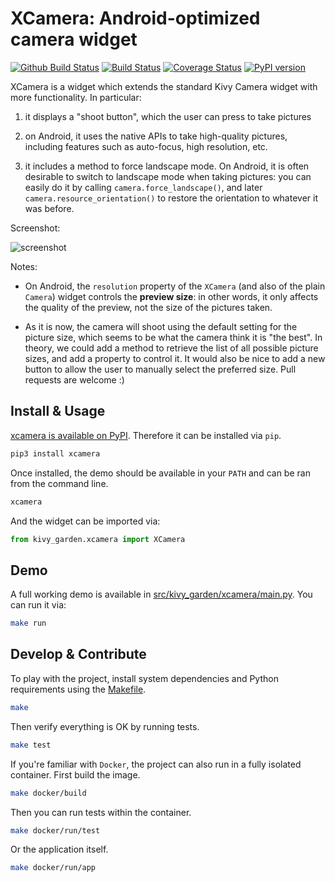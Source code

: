 # XCamera: Android-optimized camera widget

[![Github Build Status](https://github.com/kivy-garden/xcamera/workflows/Tests/badge.svg)](https://github.com/kivy-garden/xcamera/actions?query=workflow%3ATests)
[![Build Status](https://travis-ci.com/kivy-garden/xcamera.svg?branch=develop)](https://travis-ci.com/kivy-garden/xcamera)
[![Coverage Status](https://coveralls.io/repos/github/kivy-garden/xcamera/badge.svg?branch=develop)](https://coveralls.io/github/kivy-garden/xcamera?branch=develop)
[![PyPI version](https://badge.fury.io/py/xcamera.svg)](https://badge.fury.io/py/xcamera)

XCamera is a widget which extends the standard Kivy Camera widget with more
functionality. In particular:

  1. it displays a "shoot button", which the user can press to take pictures

  2. on Android, it uses the native APIs to take high-quality pictures,
     including features such as auto-focus, high resolution, etc.

  3. it includes a method to force landscape mode. On Android, it is often
     desirable to switch to landscape mode when taking pictures: you can
     easily do it by calling `camera.force_landscape()`, and later
     `camera.resource_orientation()` to restore the orientation to whatever it
     was before.

Screenshot:

![screenshot](https://raw.githubusercontent.com/kivy-garden/xcamera/develop/screenshot.png?raw=True "Screenshot")

Notes:

  * On Android, the `resolution` property of the `XCamera` (and also of the
    plain `Camera`) widget controls the **preview size**: in other words, it
    only affects the quality of the preview, not the size of the pictures
    taken.

  * As it is now, the camera will shoot using the default setting for the
    picture size, which seems to be what the camera think it is "the best". In
    theory, we could add a method to retrieve the list of all possible picture
    sizes, and add a property to control it.  It would also be nice to add a
    new button to allow the user to manually select the preferred size.  Pull
    requests are welcome :)

## Install & Usage
[xcamera is available on PyPI](https://pypi.org/project/xcamera/).
Therefore it can be installed via `pip`.
```sh
pip3 install xcamera
```
Once installed, the demo should be available in your `PATH` and can be ran from the command line.
```sh
xcamera
```
And the widget can be imported via:
```python
from kivy_garden.xcamera import XCamera
```

## Demo
A full working demo is available in [src/kivy_garden/xcamera/main.py](https://github.com/kivy-garden/xcamera/blob/develop/src/main.py).
You can run it via:
```sh
make run
```

## Develop & Contribute
To play with the project, install system dependencies and Python requirements using the [Makefile](Makefile).
```sh
make
```
Then verify everything is OK by running tests.
```sh
make test
```
If you're familiar with `Docker`, the project can also run in a fully isolated container.
First build the image.
```sh
make docker/build
```
Then you can run tests within the container.
```sh
make docker/run/test
```
Or the application itself.
```sh
make docker/run/app
```
